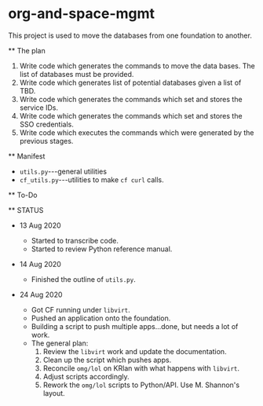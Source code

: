 # org-and-space-mgmt

This project is used to move the databases from one foundation to another.  

** The plan
1.  Write code which generates the commands to move the data bases.  The list of databases must be provided.
1.  Write code which generates list of potential databases given a list of TBD.
1.  Write code which generates the commands which set and stores the service IDs.
1.  Write code which generates the commands which set and stores the SSO credentials.
1.  Write code which executes the commands which were generated by the previous stages.

** Manifest

- `utils.py`---general utilities
- `cf_utils.py`---utilities to make `cf curl` calls.

** To-Do

** STATUS

- 13 Aug 2020
  - Started to transcribe code.
  - Started to review Python reference manual.

- 14 Aug 2020
  - Finished the outline of `utils.py`.

- 24 Aug 2020
  - Got CF running under `libvirt`.
  - Pushed an application onto the foundation.
  - Building a script to push multiple  apps...done, but needs a lot of work.
  - The general plan:
    1.  Review the `libvirt` work and update the documentation.
    1.  Clean up the script which pushes apps.
    1.  Reconcile `omg/lol` on KRlan with what happens with `libvirt`.
    1.  Adjust scripts accordingly.
    1.  Rework the `omg/lol` scripts to Python/API.  Use M. Shannon's layout.
    
